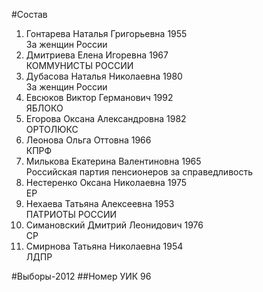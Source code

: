 #Состав
1. Гонтарева Наталья Григорьевна 1955   
    За женщин России
2. Дмитриева Елена Игоревна 1967   
    КОММУНИСТЫ РОССИИ
3. Дубасова Наталья Николаевна 1980   
    За женщин России
4. Евсюков Виктор Германович 1992   
    ЯБЛОКО
5. Егорова Оксана Александровна 1982   
    ОРТОЛЮКС
6. Леонова Ольга Оттовна 1966   
    КПРФ
7. Милькова Екатерина Валентиновна 1965   
    Российская партия пенсионеров за справедливость
8. Нестеренко Оксана Николаевна 1975   
    ЕР
9. Нехаева Татьяна Алексеевна 1953   
    ПАТРИОТЫ РОССИИ
10. Симановский Дмитрий Леонидович 1976   
    СР
11. Смирнова Татьяна Николаевна 1954   
    ЛДПР

#Выборы-2012
##Номер УИК
96